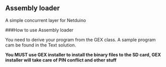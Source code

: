 ## Assembly loader
A simple concurrent layer for Netduino

###How to use Assembly loader

You need to derive your program from the GEX class. A sample program cam be found in the Text solution.

**You MUST use GEX installer to install the binary files to the SD card, GEX installer will take care of PIN conflict and other stuff**